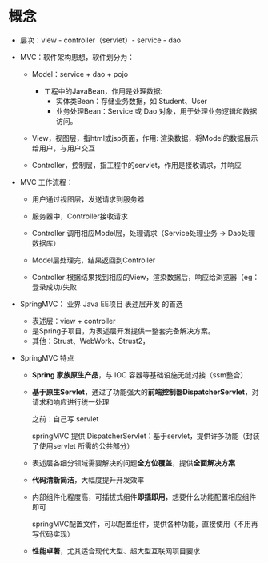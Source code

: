 # 概念
+ 层次：view - controller（servlet）- service - dao

+ MVC：软件架构思想，软件划分为：

    + Model：service  + dao + pojo
        + 工程中的JavaBean，作用是处理数据:
            + 实体类Bean：存储业务数据，如 Student、User
            + 业务处理Bean：Service 或 Dao 对象，用于处理业务逻辑和数据访问。

    + View，视图层，指html或jsp页面，作用: 渲染数据，将Model的数据展示给用户，与用户交互
      
    + Controller，控制层，指工程中的servlet，作用是接收请求，并响应

+ MVC 工作流程：

    + 用户通过视图层，发送请求到服务器

    + 服务器中，Controller接收请求

    + Controller 调用相应Model层，处理请求（Service处理业务 -> Dao处理数据库）

    + Model层处理完，结果返回到Controller

    + Controller 根据结果找到相应的View，渲染数据后，响应给浏览器（eg：登录成功/失败

+ SpringMVC： 业界 Java EE项目 表述层开发 的首选
  + 表述层：view + controller
  + 是Spring子项目，为表述层开发提供一整套完备解决方案。
  + 其他：Strust、WebWork、Strust2，

+ SpringMVC 特点

    - **Spring 家族原生产品**，与 IOC 容器等基础设施无缝对接（ssm整合）

    - **基于原生Servlet**，通过了功能强大的**前端控制器DispatcherServlet**，对请求和响应进行统一处理

      之前：自己写 servlet

      springMVC 提供 DispatcherServlet：基于servlet，提供许多功能（封装了使用servlet 所需的公共部分）

    - 表述层各细分领域需要解决的问题**全方位覆盖**，提供**全面解决方案**

    - **代码清新简洁**，大幅度提升开发效率

    - 内部组件化程度高，可插拔式组件**即插即用**，想要什么功能配置相应组件即可

      springMVC配置文件，可以配置组件，提供各种功能，直接使用（不用再写代码实现）

    - **性能卓著**，尤其适合现代大型、超大型互联网项目要求
 